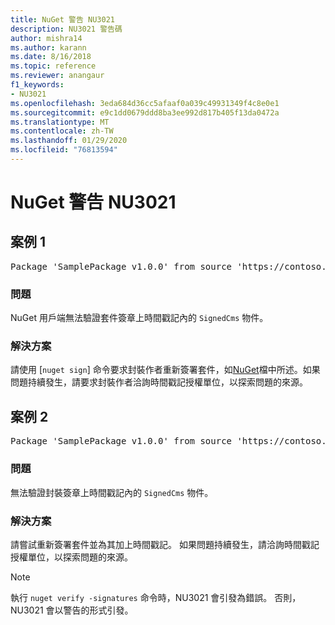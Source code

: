 ```yaml
---
title: NuGet 警告 NU3021
description: NU3021 警告碼
author: mishra14
ms.author: karann
ms.date: 8/16/2018
ms.topic: reference
ms.reviewer: anangaur
f1_keywords:
- NU3021
ms.openlocfilehash: 3eda684d36cc5afaaf0a039c49931349f4c8e0e1
ms.sourcegitcommit: e9c1dd0679ddd8ba3ee992d817b405f13da0472a
ms.translationtype: MT
ms.contentlocale: zh-TW
ms.lasthandoff: 01/29/2020
ms.locfileid: "76813594"
---
```

# <a name="nuget-warning-nu3021"></a>NuGet 警告 NU3021

## <a name="scenario-1"></a>案例 1

<pre>Package 'SamplePackage v1.0.0' from source 'https://contoso.com/index.json': The primary signature's timestamp signature validation failed.</pre>

### <a name="issue"></a>問題

NuGet 用戶端無法驗證套件簽章上時間戳記內的 `SignedCms` 物件。


### <a name="solution"></a>解決方案

請使用 [`nuget sign`] 命令要求封裝作者重新簽署套件，如[NuGet](../../create-packages/sign-a-package.md)檔中所述。如果問題持續發生，請要求封裝作者洽詢時間戳記授權單位，以探索問題的來源。



## <a name="scenario-2"></a>案例 2

<pre>Package 'SamplePackage v1.0.0' from source 'https://contoso.com/index.json': The timestamp signature validation failed.</pre>

### <a name="issue"></a>問題

無法驗證封裝簽章上時間戳記內的 `SignedCms` 物件。


### <a name="solution"></a>解決方案

請嘗試重新簽署套件並為其加上時間戳記。 如果問題持續發生，請洽詢時間戳記授權單位，以探索問題的來源。


> [!Note]
> 執行 `nuget verify -signatures` 命令時，NU3021 會引發為錯誤。 否則，NU3021 會以警告的形式引發。
